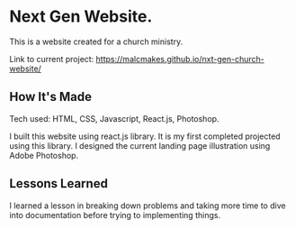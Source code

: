 <h1> Next Gen Website. </h1>

This is a website created for a church ministry. 

Link to current project: https://malcmakes.github.io/nxt-gen-church-website/

<h2> How It's Made </h2>

Tech used: HTML, CSS, Javascript, React.js, Photoshop.

I built this website using react.js library. It is my first completed projected using this library. I designed the current landing page illustration using Adobe Photoshop.

<h2>Lessons Learned</h2> 

 I learned a lesson in breaking down problems and taking more time to dive into documentation before trying to implementing things.
